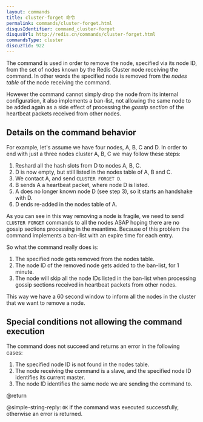 ```yaml
---
layout: commands
title: cluster-forget 命令
permalink: commands/cluster-forget.html
disqusIdentifier: command_cluster-forget
disqusUrl: http://redis.cn/commands/cluster-forget.html
commandsType: cluster
discuzTid: 922
---
```


The command is used in order to remove the node, specified via its node ID,
from the set of nodes known by the Redis Cluster node receiving the command.
In other words the specified node is removed from the *nodes table* of the
node receiving the command.

However the command cannot simply drop the node from its internal configuration,
it also implements a ban-list, not allowing the same node to be added again
as a side effect of processing the *gossip section* of the heartbeat packets
received from other nodes.

## Details on the command behavior

For example, let's assume we have four nodes, A, B, C and D. In order to
end with just a three nodes cluster A, B, C we may follow these steps:

1. Reshard all the hash slots from D to nodes A, B, C.
2. D is now empty, but still listed in the nodes table of A, B and C.
3. We contact A, and send `CLUSTER FORGET D`.
4. B sends A a heartbeat packet, where node D is listed.
5. A does no longer known node D (see step 3), so it starts an handshake with D.
6. D ends re-added in the nodes table of A.

As you can see in this way removing a node is fragile, we need to send
`CLUSTER FORGET` commands to all the nodes ASAP hoping there are no
gossip sections processing in the meantime. Because of this problem the
command implements a ban-list with an expire time for each entry.

So what the command really does is:

1. The specified node gets removed from the nodes table.
2. The node ID of the removed node gets added to the ban-list, for 1 minute.
3. The node will skip all the node IDs listed in the ban-list when processing gossip sections received in heartbeat packets from other nodes.

This way we have a 60 second window to inform all the nodes in the cluster that
we want to remove a node.

## Special conditions not allowing the command execution

The command does not succeed and returns an error in the following cases:

1. The specified node ID is not found in the nodes table.
2. The node receiving the command is a slave, and the specified node ID identifies its current master.
3. The node ID identifies the same node we are sending the command to.

@return

@simple-string-reply: `OK` if the command was executed successfully, otherwise an error is returned.
